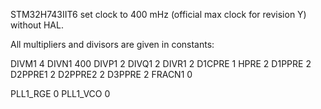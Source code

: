 STM32H743IIT6 set clock to 400 mHz (official max clock for revision Y) without HAL.

All multipliers and divisors are given in constants:

DIVM1    4
DIVN1    400
DIVP1    2
DIVQ1    2
DIVR1    2
D1CPRE   1
HPRE     2
D1PPRE   2
D2PPRE1  2
D2PPRE2  2
D3PPRE   2
FRACN1   0

PLL1_RGE 0
PLL1_VCO 0
